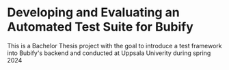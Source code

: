 # Developing and Evaluating an Automated Test Suite for Bubify
This is a Bachelor Thesis project with the goal to introduce a test framework into Bubify's backend and conducted at Uppsala Univerity during spring 2024
